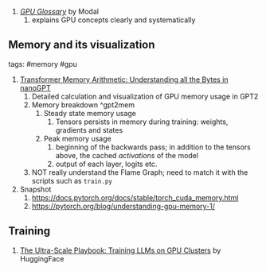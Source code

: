 1. [*GPU Glossary*](https://modal.com/gpu-glossary) by Modal
	1. explains GPU concepts clearly and systematically

## Memory and its visualization
tags: #memory #gpu
1. [Transformer Memory Arithmetic: Understanding all the Bytes in nanoGPT](https://erees.dev/transformer-memory/)
	1. Detailed calculation and visualization of GPU memory usage in GPT2
	2. Memory breakdown ^gpt2mem
		1. Steady state memory usage
			1. Tensors persists in memory during training: weights, gradients and states
		2. Peak memory usage
			1. beginning of the backwards pass; in addition to the tensors above, the cached *activations* of the model
			2. output of each layer, logits etc.
	3. NOT really understand the Flame Graph; need to match it with the scripts such as `train.py`
2. Snapshot
	1. https://docs.pytorch.org/docs/stable/torch_cuda_memory.html
	2. https://pytorch.org/blog/understanding-gpu-memory-1/

## Training
1. [The Ultra-Scale Playbook:  Training LLMs on GPU Clusters](https://huggingface.co/spaces/nanotron/ultrascale-playbook?section=benchmarking_thousands_of_configurations) by HuggingFace